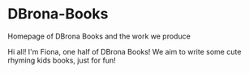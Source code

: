 # DBrona-Books
Homepage of DBrona Books and the work we produce

Hi all!  I'm Fiona, one half of DBrona Books! We aim to write some cute rhyming kids books, just for fun!
